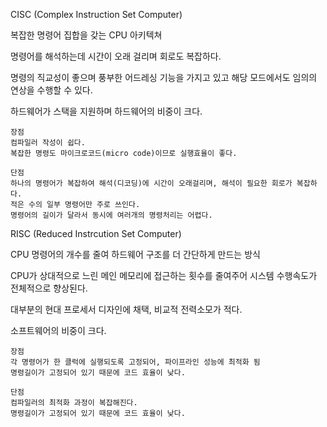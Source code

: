 CISC (Complex Instruction Set Computer)

복잡한 명령어 집합을 갖는 CPU 아키텍쳐

명령어를 해석하는데 시간이 오래 걸리며 회로도 복잡하다.

명령의 직교성이 좋으며 풍부한 어드레싱 기능을 가지고 있고 해당 모드에서도 임의의 연상을 수행할 수 있다.

하드웨어가 스택을 지원하며 하드웨어의 비중이 크다.

    장점
    컴파일러 작성이 쉽다.
    복잡한 명령도 마이크로코드(micro code)이므로 실행효율이 좋다.

    단점
    하나의 명령어가 복잡하여 해석(디코딩)에 시간이 오래걸리며, 해석이 필요한 회로가 복잡하다.
    적은 수의 일부 명령어만 주로 쓰인다.
    명령어의 길이가 달라서 동시에 여러개의 명령처리는 어렵다.

RISC (Reduced Instrcution Set Computer)

CPU 명령어의 개수를 줄여 하드웨어 구조를 더 간단하게 만드는 방식

CPU가 상대적으로 느린 메인 메모리에 접근하는 횟수를 줄여주어 시스템 수행속도가 전체적으로 향상된다.

대부분의 현대 프로세서 디자인에 채택, 비교적 전력소모가 적다.

소프트웨어의 비중이 크다.

    장점
    각 명령어가 한 클럭에 실행되도록 고정되어, 파이프라인 성능에 최적화 됨
    명령길이가 고정되어 있기 때문에 코드 효율이 낮다.

    단점
    컴파일러의 최적화 과정이 복잡해진다.
    명령길이가 고정되어 있기 때문에 코드 효율이 낮다.
